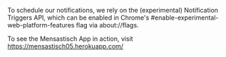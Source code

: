 To schedule our notifications, we rely on the (experimental) Notification Triggers API, which can be enabled in Chrome's
#enable-experimental-web-platform-features flag via about://flags.

To see the Mensastisch App in action, visit https://mensastisch05.herokuapp.com/